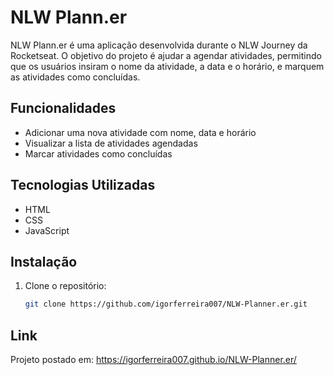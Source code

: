 # NLW Plann.er

NLW Plann.er é uma aplicação desenvolvida durante o NLW Journey da Rocketseat. O objetivo do projeto é ajudar a agendar atividades, permitindo que os usuários insiram o nome da atividade, a data e o horário, e marquem as atividades como concluídas.

## Funcionalidades

- Adicionar uma nova atividade com nome, data e horário
- Visualizar a lista de atividades agendadas
- Marcar atividades como concluídas

## Tecnologias Utilizadas

- HTML
- CSS
- JavaScript

## Instalação

1. Clone o repositório:
   ```bash
   git clone https://github.com/igorferreira007/NLW-Planner.er.git

## Link
Projeto postado em: https://igorferreira007.github.io/NLW-Planner.er/